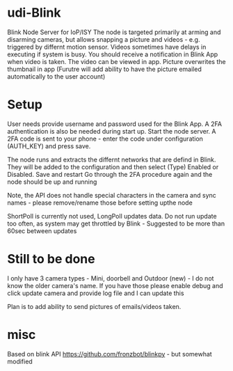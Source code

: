# udi-Blink
Blink Node Server for IoP/ISY
The node is targeted primarily at arming and disarming cameras, but allows snapping a picture and videos - e.g. triggered by differnt motion sensor.  Videos sometimes have delays in executing if system is busy.  You should receive a notification in Blink App when video is taken.  The video can be viewed in app. Picture overwrites the thumbnail in app
(Furutre will add ability to have the picture emailed automatically to the user account)

# Setup
User needs provide username and password used for the Blink App.  A 2FA authentication is also be needed during start up.  Start the node server.  A 2FA code is sent to your phone - enter the code under configuration (AUTH_KEY) and press save.

The node runs and extracts the differnt networks that are defind in Blink.  They will be added to the configuration and then select (Type) Enabled or Disabled.  Save and restart
Go through the 2FA procedure again and the node should be up and running 


Note, the API does not handle special characters in the camera and sync names - please remove/rename those before setting upthe node

ShortPoll is currently not used, LongPoll updates data.  Do not run update too often, as system may get throttled by Blink - Suggested to be more than 60sec between updates

# Still to be done
I only have 3 camera types - Mini, doorbell and Outdoor (new) - I do not know the older camera's name. If you have those please enable debug and click update camera and provide log file and I can update this 

Plan is to add ability to send pictures of emails/videos taken.

# misc
Based on blink API https://github.com/fronzbot/blinkpy - but somewhat modified
